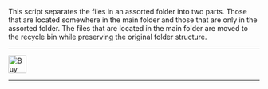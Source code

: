 This script separates the files in an assorted folder into two parts. 
Those that are located somewhere in the main folder and those that are only in the assorted folder. 
The files that are located in the main folder are moved to the recycle bin while preserving the original folder structure.

---

<a href='https://ko-fi.com/E1E01KVQEY' target='_blank'><img height='36' style='border:0px;height:36px;' src='https://storage.ko-fi.com/cdn/kofi6.png?v=6' border='0' alt='Buy Me a Coffee at ko-fi.com' /></a>

---
